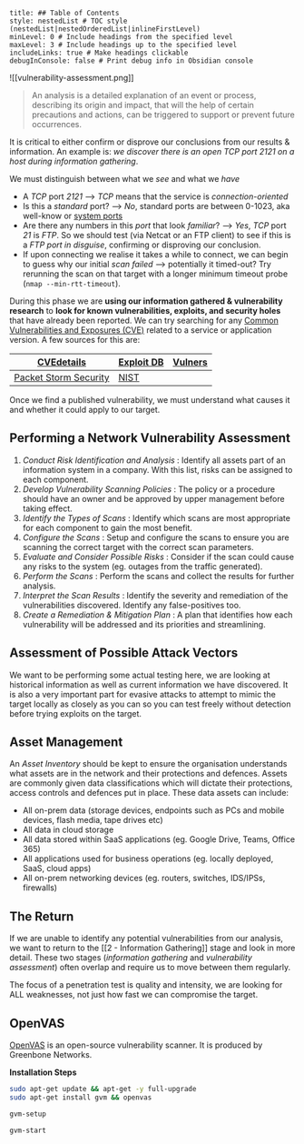 ```table-of-contents
title: ## Table of Contents
style: nestedList # TOC style (nestedList|nestedOrderedList|inlineFirstLevel)
minLevel: 0 # Include headings from the specified level
maxLevel: 3 # Include headings up to the specified level
includeLinks: true # Make headings clickable
debugInConsole: false # Print debug info in Obsidian console
```

![[vulnerability-assessment.png]]

> An analysis is a detailed explanation of an event or process, describing its origin and impact, that will the help of certain precautions and actions, can be triggered to support or prevent future occurrences.

 It is critical to either confirm or disprove our conclusions from our results & information. An example is: *we discover there is an open TCP port 2121 on a host during information gathering*.

We must distinguish between what we *see* and what we *have*
- A *TCP* port *2121* --> *TCP* means that the service is *connection-oriented*
- Is this a *standard* port? --> *No*, standard ports are between 0-1023, aka well-know or [system ports](https://www.iana.org/assignments/service-names-port-numbers/service-names-port-numbers.xhtml)
- Are there any numbers in this *port* that look *familiar*? --> *Yes*, *TCP* port *21* is *FTP*. So we should test (via Netcat or an FTP client) to see if this is a *FTP port in disguise*, confirming or disproving our conclusion.
- If upon connecting we realise it takes a while to connect, we can begin to guess why our initial *scan failed* --> potentially it timed-out? Try rerunning the scan on that target with a longer minimum timeout probe (`nmap --min-rtt-timeout`).

During this phase we are **using our information gathered & vulnerability research** to **look for known vulnerabilities, exploits, and security holes** that have already been reported. We can try searching for any [Common Vulnerabilities and Exposures (CVE)](https://www.cve.org/ResourcesSupport/FAQs) related to a service or application version. A few sources for this are:

| [CVEdetails](https://www.cvedetails.com/)                 | [Exploit DB](https://www.exploit-db.com/)               | [Vulners](https://vulners.com/) |
| --------------------------------------------------------- | ------------------------------------------------------- | ------------------------------- |
| [Packet Storm Security](https://packetstormsecurity.com/) | [NIST](https://nvd.nist.gov/vuln/search?execution=e2s1) |                                 |
Once we find a published vulnerability, we must understand what causes it and whether it could apply to our target.

## Performing a Network Vulnerability Assessment
1. *Conduct Risk Identification and Analysis* : Identify all assets part of an information system in a company. With this list, risks can be assigned to each component.
2. *Develop Vulnerability Scanning Policies* : The policy or a procedure should have an owner and be approved by upper management before taking effect.
3. *Identify the Types of Scans* : Identify which scans are most appropriate for each component to gain the most benefit.
4. *Configure the Scans* : Setup and configure the scans to ensure you are scanning the correct target with the correct scan parameters.
5. *Evaluate and Consider Possible Risks* : Consider if the scan could cause any risks to the system (eg. outages from the traffic generated).
6. *Perform the Scans* : Perform the scans and collect the results for further analysis.
7. *Interpret the Scan Results* : Identify the severity and remediation of the vulnerabilities discovered. Identify any false-positives too.
8. *Create a Remediation & Mitigation Plan* : A plan that identifies how each vulnerability will be addressed and its priorities and streamlining.

## Assessment of Possible Attack Vectors
We want to be performing some actual testing here, we are looking at historical information as well as current information we have discovered. It is also a very important part for evasive attacks to attempt to mimic the target locally as closely as you can so you can test freely without detection before trying exploits on the target.

## Asset Management
An *Asset Inventory* should be kept to ensure the organisation understands what assets are in the network and their protections and defences. Assets are commonly given data classifications which will dictate their protections, access controls and defences put in place. These data assets can include:
- All on-prem data (storage devices, endpoints such as PCs and mobile devices, flash media, tape drives etc)
- All data in cloud storage
- All data stored within SaaS applications (eg. Google Drive, Teams, Office 365)
- All applications used for business operations (eg. locally deployed, SaaS, cloud apps)
- All on-prem networking devices (eg. routers, switches, IDS/IPSs, firewalls)

## The Return
If we are unable to identify any potential vulnerabilities from our analysis, we want to return to the [[2 - Information Gathering]] stage and look in more detail. These two stages (*information gathering* and *vulnerability assessment*) often overlap and require us to move between them regularly.

The focus of a penetration test is quality and intensity, we are looking for ALL weaknesses, not just how fast we can compromise the target.

## OpenVAS
[OpenVAS](https://openvas.org/) is an open-source vulnerability scanner. It is produced by Greenbone Networks.

**Installation Steps**
```sh
sudo apt-get update && apt-get -y full-upgrade
sudo apt-get install gvm && openvas

gvm-setup

gvm-start
```